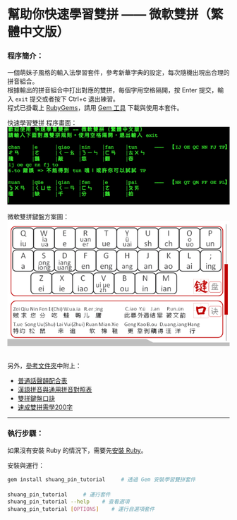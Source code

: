 # 幫助你快速學習雙拼 —— 微軟雙拼（繁體中文版）

### 程序簡介：

一個萌妹子風格的輸入法學習套件，參考新華字典的設定，每次隨機出現出合理的拼音組合。<br>
根據輸出的拼音組合中打出對應的雙拼，每個字用空格隔開，按 Enter 提交，輸入 ```exit``` 提交或者按下 Ctrl+c 退出練習。<br>
程式已掛載上 [RubyGems][rubygem_shuang_pin_tutorial]，請用 [Gem 工具][rubygem_package_manager] 下載與使用本套件。

快速學習雙拼 程序畫面：<br>
![image][shuang_pin_tutorial_console]

微軟雙拼鍵盤方案圖：<br>
![image][shuang_pin_keyboard]

<br>另外，[參考文件夾][folder_img]中附上：

* [普通話聲韻配合表][pthtable]
* [漢語拼音與通用拼音對照表][shuang_pin_200_words_sample]
* [雙拼鍵盤口訣][shuang_pin_keyboard_quote]
* [速成雙拼需學200字][zhuyin_pinyin_conversion_table]

---

### 執行步驟：

如果沒有安裝 Ruby 的情況下，需要先[安裝 Ruby][rubychina_install_ruby]。

安裝與運行：
```bash
gem install shuang_pin_tutorial     # 透過 Gem 安裝學習雙拼套件

shuang_pin_tutorial     # 運行套件
shuang_pin_tutorial --help    # 查看選項
shuang_pin_tutorial [OPTIONS]    # 運行自選項套件
```
[rubygem_shuang_pin_tutorial]: https://rubygems.org/gems/shuang_pin_tutorial
[rubygem_package_manager]: https://rubygems.org/pages/download

[shuang_pin_tutorial_console]: ./img/shuang_pin_tutorial_console.png  "shuang pin tutorial console"
[shuang_pin_keyboard]: ./img/shuang_pin_keyboard.png  "shuang pin keyboard"
[rubychina_install_ruby]: https://ruby-china.org/wiki/install_ruby_guide "ruby-china install ruby method"

[folder_img]: https://github.com/jsdnhk/shuang-pin-tutorial-tw/tree/master/ref
[pthtable]: ./ref/PTHtable_cuhk.pdf
[shuang_pin_200_words_sample]: ./ref/shuang_pin_200_words_sample.txt
[shuang_pin_keyboard_quote]: ./ref/shuang_pin_keyboard_quote.txt
[zhuyin_pinyin_conversion_table]: ./ref/zhuyin_pinyin_conversion_table.pdf
